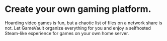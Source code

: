 # Create your own gaming platform.
Hoarding video games is fun, but a chaotic list of files on a network share is not. Let GameVault organize everything for you and enjoy a selfhosted Steam-like experience for games on your own home server.
